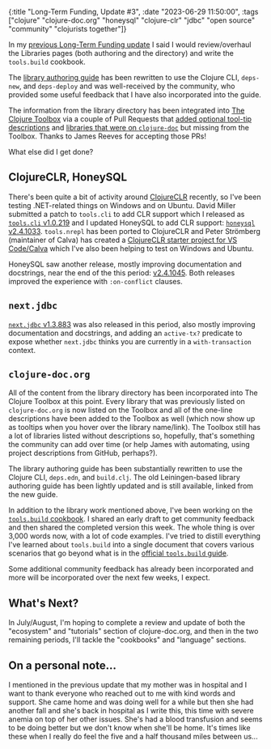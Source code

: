 {:title "Long-Term Funding, Update #3",
 :date "2023-06-29 11:50:00",
 :tags ["clojure" "clojure-doc.org" "honeysql" "clojure-clr" "jdbc" "open source" "community" "clojurists together"]}

In my [previous Long-Term Funding update](https://corfield.org/blog/2023/04/30/long-term-funding-2/)
I said I would review/overhaul the Libraries pages (both authoring and the directory)
and write the `tools.build` cookbook.

The [library authoring guide](https://clojure-doc.org/articles/ecosystem/libraries_authoring/)
has been rewritten to use the Clojure CLI, `deps-new`, and `deps-deploy` and
was well-received by the community, who provided some useful feedback that I
have also incorporated into the guide.

The information from the library directory has been integrated into
[The Clojure Toolbox](https://www.clojure-toolbox.com/)
via a couple of Pull Requests that
[added optional tool-tip descriptions](https://github.com/weavejester/clojure-toolbox.com/pull/470)
and [libraries that were on `clojure-doc`](https://github.com/weavejester/clojure-toolbox.com/pull/472)
but missing from the Toolbox. Thanks to James Reeves for accepting those PRs!

What else did I get done?<!--more-->

## ClojureCLR, HoneySQL

There's been quite a bit of activity around [ClojureCLR](https://github.com/clojure/clojure-clr)
recently, so I've been testing .NET-related things on Windows and on Ubuntu.
David Miller submitted a patch to `tools.cli` to add CLR support which I
released as [`tools.cli` v1.0.219](https://github.com/clojure/tools.cli/releases/tag/v1.0.219)
and I updated HoneySQL to add CLR support:
[`honeysql` v2.4.1033](https://github.com/seancorfield/honeysql/releases/tag/v2.4.1033).
`tools.nrepl` has been ported to ClojureCLR and Peter Strömberg (maintainer of Calva)
has created a [ClojureCLR starter project for VS Code/Calva](https://github.com/PEZ/clojure-clr-starter)
which I've also been helping to test on Windows and Ubuntu.

HoneySQL saw another release, mostly improving documentation and docstrings,
near the end of the this period: [v2.4.1045](https://github.com/seancorfield/honeysql/releases/tag/v2.4.1045).
Both releases improved the experience with `:on-conflict` clauses.

## `next.jdbc`

[`next.jdbc` v1.3.883](https://github.com/seancorfield/next-jdbc/releases/tag/v1.3.883)
was also released in this period, also mostly improving documentation and docstrings,
and adding an `active-tx?` predicate to expose whether `next.jdbc` thinks you
are currently in a `with-transaction` context.

## `clojure-doc.org`

All of the content from the library directory has been incorporated into
The Clojure Toolbox at this point. Every library that was previously listed
on `clojure-doc.org` is now listed on the Toolbox and all of the one-line
descriptions have been added to the Toolbox as well (which now show up
as tooltips when you hover over the library name/link). The Toolbox still has
a lot of libraries listed without descriptions so, hopefully, that's something
the community can add over time (or help James with automating, using project
descriptions from GitHub, perhaps?).

The library authoring guide has been substantially rewritten to use the Clojure
CLI, `deps.edn`, and `build.clj`. The old Leiningen-based library authoring guide
has been lightly updated and is still available, linked from the new guide.

In addition to the library work mentioned above, I've been working on
the [`tools.build` cookbook](https://clojure-doc.org/articles/cookbooks/cli_build_projects/).
I shared an early draft to get community feedback and then shared the
completed version this week. The whole thing is
over 3,000 words now, with a lot of code examples. I've tried to distill
everything I've learned about `tools.build` into a single document that
covers various scenarios that go beyond what is in the
[official `tools.build` guide](https://clojure.org/guides/tools_build).

Some additional community feedback has already been incorporated and more
will be incorporated over the next few weeks, I expect.

## What's Next?

In July/August, I'm hoping to complete a review and update of both the
"ecosystem" and "tutorials" section of clojure-doc.org, and then in the
two remaining periods, I'll tackle the "cookbooks" and "language" sections.

## On a personal note...

I mentioned in the previous update that my mother was in hospital and I
want to thank everyone who reached out to me with kind words and support.
She came home and was doing well for a while but then she had another fall and
she's back in hospital as I write this, this time with severe anemia on
top of her other issues. She's had a blood transfusion and seems to be
doing better but we don't know when she'll be home. It's times like these
when I really do feel the five and a half thousand miles between us...
